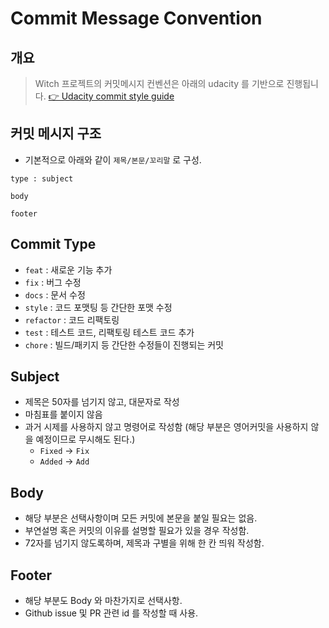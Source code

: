 # Commit Message Convention

## 개요
> Witch 프로젝트의 커밋메시지 컨벤션은 아래의 udacity 를 기반으로 진행됩니다.
[👉 Udacity commit style guide](https://udacity.github.io/git-styleguide/)

## 커밋 메시지 구조
- 기본적으로 아래와 같이 `제목/본문/꼬리말` 로 구성.
```
type : subject

body

footer
```

## Commit Type
- `feat` : 새로운 기능 추가
- `fix` : 버그 수정
- `docs` : 문서 수정
- `style` : 코드 포맷팅 등 간단한 포맷 수정
- `refactor` : 코드 리팩토링
- `test` : 테스트 코드, 리팩토링 테스트 코드 추가
- `chore` : 빌드/패키지 등 간단한 수정들이 진행되는 커밋

## Subject
- 제목은 50자를 넘기지 않고, 대문자로 작성
- 마침표를 붙이지 않음
- 과거 시제를 사용하지 않고 명령어로 작성함 
   (해당 부분은 영어커밋을 사용하지 않을 예정이므로 무시해도 된다.)
    - `Fixed` -> `Fix`
    - `Added` -> `Add`

## Body
- 해당 부분은 선택사항이며 모든 커밋에 본문을 붙일 필요는 없음.
- 부연설명 혹은 커밋의 이유를 설명할 필요가 있을 경우 작성함.
- 72자를 넘기지 않도록하며, 제목과 구별을 위해 한 칸 띄워 작성함.

## Footer
- 해당 부분도 Body 와 마찬가지로 선택사항.
- Github issue 및 PR 관련 id 를 작성할 때 사용.
